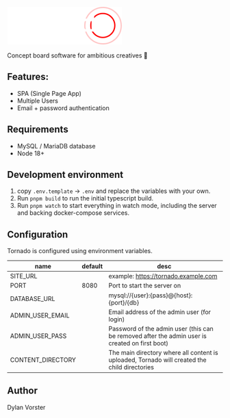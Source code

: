 ![](./tornado-frontend/media/logo-small.png)

Concept board software for ambitious creatives 🎨

## Features:

* SPA (Single Page App)
* Multiple Users
* Email + password authentication

## Requirements

* MySQL / MariaDB database
* Node 18+

## Development environment

1. copy `.env.template` -> `.env` and replace the variables with your own.
2. Run ```pnpm build``` to run the initial typescript build.
3. Run ```pnpm watch``` to start everything in watch mode, including the server and backing docker-compose services.

## Configuration

Tornado is configured using environment variables.

| name               | default | desc                                                                                           |
|--------------------|---------|------------------------------------------------------------------------------------------------|
| SITE_URL           |         | example: https://tornado.example.com                                                           |
| PORT               | 8080    | Port to start the server on                                                                    |
| DATABASE_URL       |         | mysql://{user}:{pass}@{host}:{port}/{db}                                                       |
| ADMIN_USER_EMAIL   |         | Email address of the admin user (for login)                                                    |
| ADMIN_USER_PASS    |         | Password of the admin user (this can be removed after the admin user is created on first boot) |
| CONTENT_DIRECTORY  |         | The main directory where all content is uploaded, Tornado will created the child directories   |

## Author

Dylan Vorster